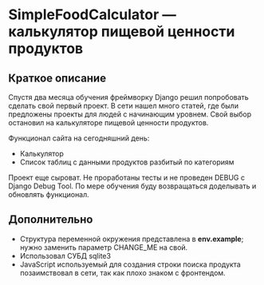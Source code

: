 # SimpleFoodCalculator — калькулятор пищевой ценности продуктов
## Краткое описание
Спустя два месяца обучения фреймворку Django решил попробовать сделать свой первый проект. В сети нашел много статей,
где были предложены проекты для людей с начинающим уровнем. Свой выбор остановил на калькуляторе пищевой ценности продуктов. 

Функционал сайта на сегодняшний день:
- Калькулятор
- Список таблиц с данными продуктов разбитый по категориям

Проект еще сыроват. Не проработаны тесты и не проведен DEBUG с Django Debug Tool. По мере обучения буду возвращаться 
доделывать и обновлять функционал.

## Дополнительно
- Структура переменной окружения представлена в **env.example**; нужно заменить параметр CHANGE_ME на свой.
- Использовал СУБД sqlite3
- JavaScript используемый для создания строки поиска продукта позаимствовал в сети, так как плохо знаком с фронтендом.






